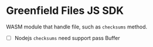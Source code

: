 # Greenfield Files JS SDK

WASM module that handle file, such as `checksums` method.

* [ ] Nodejs `checksums` need support pass Buffer
